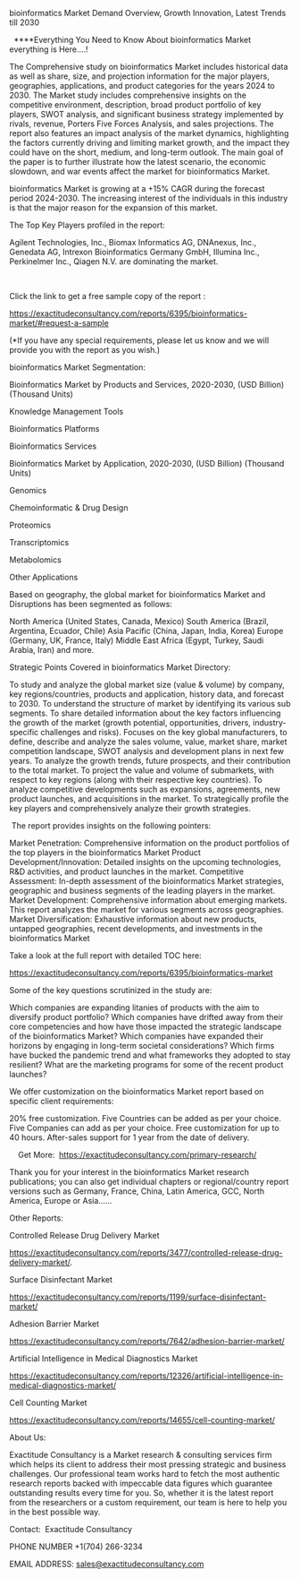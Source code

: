 bioinformatics Market Demand Overview, Growth Innovation, Latest Trends till 2030

  ****Everything You Need to Know About bioinformatics Market everything is Here....!

The Comprehensive study on bioinformatics Market includes historical data as well as share, size, and projection information for the major players, geographies, applications, and product categories for the years 2024 to 2030. The Market study includes comprehensive insights on the competitive environment, description, broad product portfolio of key players, SWOT analysis, and significant business strategy implemented by rivals, revenue, Porters Five Forces Analysis, and sales projections. The report also features an impact analysis of the market dynamics, highlighting the factors currently driving and limiting market growth, and the impact they could have on the short, medium, and long-term outlook. The main goal of the paper is to further illustrate how the latest scenario, the economic slowdown, and war events affect the market for bioinformatics Market.

bioinformatics Market is growing at a +15% CAGR during the forecast period 2024-2030. The increasing interest of the individuals in this industry is that the major reason for the expansion of this market.

The Top Key Players profiled in the report: 

Agilent Technologies, Inc., Biomax Informatics AG, DNAnexus, Inc., Genedata AG, Intrexon Bioinformatics Germany GmbH, Illumina Inc., Perkinelmer Inc., Qiagen N.V. are dominating the market.

 

Click the link to get a free sample copy of the report :

https://exactitudeconsultancy.com/reports/6395/bioinformatics-market/#request-a-sample

(*If you have any special requirements, please let us know and we will provide you with the report as you wish.)

bioinformatics Market Segmentation:

Bioinformatics Market by Products and Services, 2020-2030, (USD Billion) (Thousand Units)

Knowledge Management Tools

Bioinformatics Platforms

Bioinformatics Services

Bioinformatics Market by Application, 2020-2030, (USD Billion) (Thousand Units)

Genomics

Chemoinformatic & Drug Design

Proteomics

Transcriptomics

Metabolomics

Other Applications

Based on geography, the global market for bioinformatics Market and Disruptions has been segmented as follows:

North America (United States, Canada, Mexico)
South America (Brazil, Argentina, Ecuador, Chile)
Asia Pacific (China, Japan, India, Korea)
Europe (Germany, UK, France, Italy)
Middle East Africa (Egypt, Turkey, Saudi Arabia, Iran) and more.

Strategic Points Covered in bioinformatics Market Directory:

To study and analyze the global market size (value & volume) by company, key regions/countries, products and application, history data, and forecast to 2030.
To understand the structure of market by identifying its various sub segments.
To share detailed information about the key factors influencing the growth of the market (growth potential, opportunities, drivers, industry-specific challenges and risks).
Focuses on the key global manufacturers, to define, describe and analyze the sales volume, value, market share, market competition landscape, SWOT analysis and development plans in next few years.
To analyze the growth trends, future prospects, and their contribution to the total market.
To project the value and volume of submarkets, with respect to key regions (along with their respective key countries).
To analyze competitive developments such as expansions, agreements, new product launches, and acquisitions in the market.
To strategically profile the key players and comprehensively analyze their growth strategies.

 The report provides insights on the following pointers:

Market Penetration: Comprehensive information on the product portfolios of the top players in the bioinformatics Market
Product Development/Innovation: Detailed insights on the upcoming technologies, R&D activities, and product launches in the market.
Competitive Assessment: In-depth assessment of the bioinformatics Market strategies, geographic and business segments of the leading players in the market.
Market Development: Comprehensive information about emerging markets. This report analyzes the market for various segments across geographies.
Market Diversification: Exhaustive information about new products, untapped geographies, recent developments, and investments in the bioinformatics Market

Take a look at the full report with detailed TOC here:

https://exactitudeconsultancy.com/reports/6395/bioinformatics-market

Some of the key questions scrutinized in the study are:

Which companies are expanding litanies of products with the aim to diversify product portfolio?
Which companies have drifted away from their core competencies and how have those impacted the strategic landscape of the bioinformatics Market?
Which companies have expanded their horizons by engaging in long-term societal considerations?
Which firms have bucked the pandemic trend and what frameworks they adopted to stay resilient?
What are the marketing programs for some of the recent product launches?

We offer customization on the bioinformatics Market report based on specific client requirements:

20% free customization.
Five Countries can be added as per your choice.
Five Companies can add as per your choice.
Free customization for up to 40 hours.
After-sales support for 1 year from the date of delivery.

    Get More:  https://exactitudeconsultancy.com/primary-research/

Thank you for your interest in the bioinformatics Market research publications; you can also get individual chapters or regional/country report versions such as Germany, France, China, Latin America, GCC, North America, Europe or Asia……

Other Reports:

Controlled Release Drug Delivery Market

https://exactitudeconsultancy.com/reports/3477/controlled-release-drug-delivery-market/.

Surface Disinfectant Market

https://exactitudeconsultancy.com/reports/1199/surface-disinfectant-market/

Adhesion Barrier Market

https://exactitudeconsultancy.com/reports/7642/adhesion-barrier-market/

Artificial Intelligence in Medical Diagnostics Market

https://exactitudeconsultancy.com/reports/12326/artificial-intelligence-in-medical-diagnostics-market/

Cell Counting Market

https://exactitudeconsultancy.com/reports/14655/cell-counting-market/

About Us:

Exactitude Consultancy is a Market research & consulting services firm which helps its client to address their most pressing strategic and business challenges. Our professional team works hard to fetch the most authentic research reports backed with impeccable data figures which guarantee outstanding results every time for you. So, whether it is the latest report from the researchers or a custom requirement, our team is here to help you in the best possible way.

Contact:  Exactitude Consultancy

PHONE NUMBER +1(704) 266-3234

EMAIL ADDRESS: sales@exactitudeconsultancy.com
